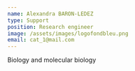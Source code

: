 ```yaml
---
name: Alexandra BARON-LEDEZ
type: Support
position: Research engineer
image: /assets/images/logofondbleu.png
email: cat_1@mail.com
---
```

Biology and molecular biology
